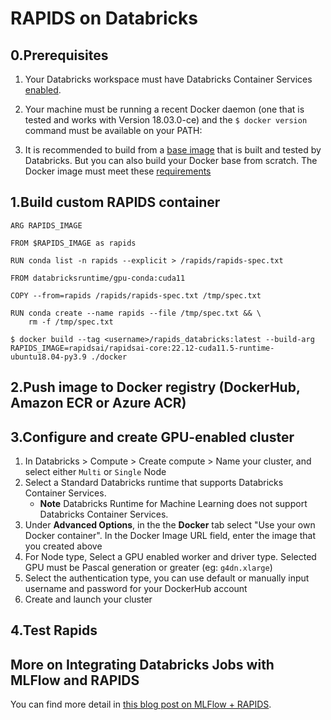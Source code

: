# RAPIDS on Databricks

## 0.Prerequisites

1. Your Databricks workspace must have Databricks Container Services [enabled](https://docs.databricks.com/administration-guide/clusters/container-services.html).

2. Your machine must be running a recent Docker daemon (one that is tested and works with Version 18.03.0-ce) and the `$ docker version` command must be available on your PATH:

3. It is recommended to build from a [base image](https://hub.docker.com/u/databricksruntime) that is built and tested by Databricks. But you can also build your Docker base from scratch. The Docker image must meet these [requirements](https://docs.databricks.com/clusters/custom-containers.html#option-2-build-your-own-docker-base)

## 1.Build custom RAPIDS container

```console
ARG RAPIDS_IMAGE

FROM $RAPIDS_IMAGE as rapids

RUN conda list -n rapids --explicit > /rapids/rapids-spec.txt

FROM databricksruntime/gpu-conda:cuda11

COPY --from=rapids /rapids/rapids-spec.txt /tmp/spec.txt

RUN conda create --name rapids --file /tmp/spec.txt && \
    rm -f /tmp/spec.txt
```

```console
$ docker build --tag <username>/rapids_databricks:latest --build-arg RAPIDS_IMAGE=rapidsai/rapidsai-core:22.12-cuda11.5-runtime-ubuntu18.04-py3.9 ./docker
```

## 2.Push image to Docker registry (DockerHub, Amazon ECR or Azure ACR)

## 3.Configure and create GPU-enabled cluster

1. In Databricks > Compute > Create compute > Name your cluster, and select either `Multi` or `Single` Node
2. Select a Standard Databricks runtime that supports Databricks Container Services.
   - **Note** Databricks Runtime for Machine Learning does not support Databricks Container Services.
3. Under **Advanced Options**, in the the **Docker** tab select "Use your own Docker container". In the Docker Image URL field, enter the image that you created above
4. For Node type, Select a GPU enabled worker and driver type. Selected GPU must be Pascal generation or greater (eg: `g4dn.xlarge`)
5. Select the authentication type, you can use default or manually input username and password for your DockerHub account
6. Create and launch your cluster

## 4.Test Rapids

## More on Integrating Databricks Jobs with MLFlow and RAPIDS

You can find more detail in [this blog post on MLFlow + RAPIDS](https://medium.com/rapids-ai/managing-and-deploying-high-performance-machine-learning-models-on-gpus-with-rapids-and-mlflow-753b6fcaf75a).
